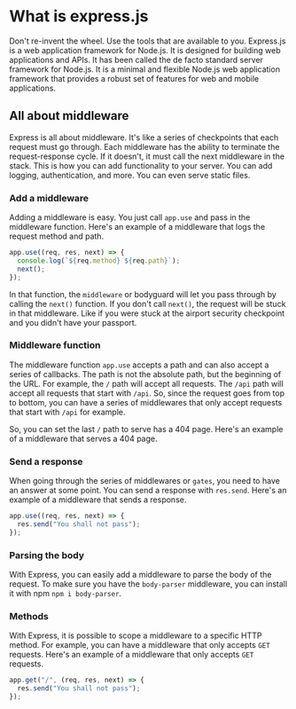# What is express.js

Don't re-invent the wheel. Use the tools that are available to you. Express.js is a web application framework for Node.js. It is designed for building web applications and APIs. It has been called the de facto standard server framework for Node.js. It is a minimal and flexible Node.js web application framework that provides a robust set of features for web and mobile applications.

## All about middleware

Express is all about middleware. It's like a series of checkpoints that each request must go through. Each middleware has the ability to terminate the request-response cycle. If it doesn't, it must call the next middleware in the stack. This is how you can add functionality to your server. You can add logging, authentication, and more. You can even serve static files.

### Add a middleware

Adding a middleware is easy. You just call `app.use` and pass in the middleware function. Here's an example of a middleware that logs the request method and path.

```javascript
app.use((req, res, next) => {
  console.log(`${req.method} ${req.path}`);
  next();
});
```

In that function, the `middleware` or bodyguard will let you pass through by calling the `next()` function. If you don't call `next()`, the request will be stuck in that middleware. Like if you were stuck at the airport security checkpoint and you didn't have your passport.

### Middleware function

The middleware function `app.use` accepts a path and can also accept a series of callbacks. The path is not the absolute path, but the beginning of the URL. For example, the `/` path will accept all requests. The `/api` path will accept all requests that start with `/api`. So, since the request goes from top to bottom, you can have a series of middlewares that only accept requests that start with `/api` for example.

So, you can set the last `/` path to serve has a 404 page. Here's an example of a middleware that serves a 404 page.

### Send a response

When going through the series of middlewares or `gates`, you need to have an answer at some point. You can send a response with `res.send`. Here's an example of a middleware that sends a response.

```javascript
app.use((req, res, next) => {
  res.send("You shall not pass");
});
```

### Parsing the body

With Express, you can easily add a middleware to parse the body of the request. To make sure you have the `body-parser` middleware, you can install it with npm `npm i body-parser`.

### Methods

With Express, it is possible to scope a middleware to a specific HTTP method. For example, you can have a middleware that only accepts `GET` requests. Here's an example of a middleware that only accepts `GET` requests.

```javascript
app.get("/", (req, res, next) => {
  res.send("You shall not pass");
});
```
